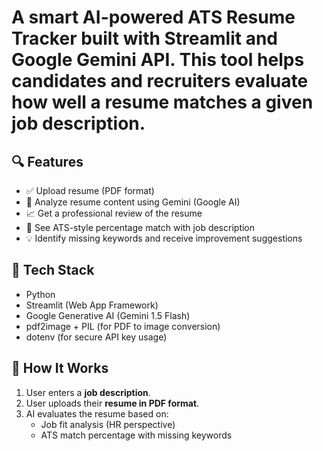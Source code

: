 # A smart **AI-powered ATS Resume Tracker** built with **Streamlit** and **Google Gemini API**. This tool helps candidates and recruiters evaluate how well a resume matches a given job description.

## 🔍 Features

- ✅ Upload resume (PDF format)
- 🤖 Analyze resume content using Gemini (Google AI)
- 📈 Get a professional review of the resume
- 🧠 See ATS-style percentage match with job description
- 💡 Identify missing keywords and receive improvement suggestions

## 🚀 Tech Stack

- Python
- Streamlit (Web App Framework)
- Google Generative AI (Gemini 1.5 Flash)
- pdf2image + PIL (for PDF to image conversion)
- dotenv (for secure API key usage)

## 📂 How It Works

1. User enters a **job description**.
2. User uploads their **resume in PDF format**.
3. AI evaluates the resume based on:
   - Job fit analysis (HR perspective)
   - ATS match percentage with missing keywords
